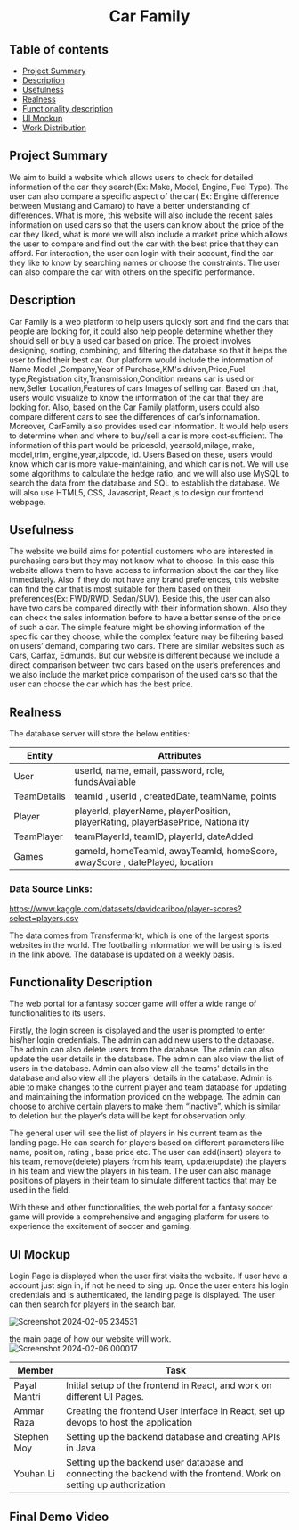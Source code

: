 <h1 align="center">Car Family </h1>

## Table of contents

- [Project Summary](#project-summary)
- [Description](#description)
- [Usefulness](#usefulness)
- [Realness](#realness)
- [Functionality description](#functionality-description)
- [UI Mockup](#ui-mockup)
- [Work Distribution](#work-distribution)
## Project Summary
We aim to build a website which allows users to check for detailed information of the car they search(Ex: Make, Model, Engine, Fuel Type). The user can also compare a specific aspect of the car( Ex: Engine difference between Mustang and Camaro)  to have a better understanding of differences. What is more, this website will also include the recent sales information on used cars so that the users can know about the price of the car they liked, what is more we will also include a market price which allows the user to compare and find out the car with the best price that they can afford. For interaction, the user can login with their account, find the car they like to know by searching names or choose the constraints. The user can also compare the car with others on the specific performance.
## Description
Car Family is a web platform to help users quickly sort and find the cars that people are looking for, it could also help people determine whether they should sell or buy a used car based on price. The project involves designing, sorting, combining, and filtering the database so that it helps the user to find their best car. Our platform would include the information of Name Model ,Company,Year of Purchase,KM's driven,Price,Fuel type,Registration city,Transmission,Condition means car is used or new,Seller Location,Features of cars Images of selling car.  Based on that, users would visualize to know the information of the car that they are looking for. Also, based on the Car Family platform, users could also compare different cars to see the differences of car’s infornamation. Moreover, CarFamily also provides used car information. It would help users to determine when and where to buy/sell a car is more cost-sufficient. The information of this part would be pricesold, yearsold,milage, make, model,trim, engine,year,zipcode, id.    Users  Based on these, users would know which car is more value-maintaining, and which car is not.   We will use some algorithms to calculate the hedge ratio, and we will also use MySQL to search the data from the database and SQL to establish the database. We will also use HTML5, CSS, Javascript, React.js to design our frontend webpage.


## Usefulness
The website we build aims for potential customers who are interested in purchasing cars but they may not know what to choose. In this case this website allows them to have access to information about the car they like immediately. Also if they do not have any brand preferences, this website can find the car that is most suitable for them based on their preferences(Ex: FWD/RWD, Sedan/SUV). Beside this, the user can also have two cars be compared directly with their information shown. Also they can check the sales information before to have a better sense of the price of such a car. The simple feature might be showing information of the specific car they choose, while the complex feature may be filtering based on users’ demand, comparing two cars. 
There are similar websites such as Cars, Carfax, Edmunds. But our website is different because we include a direct comparison between two cars based on the user’s preferences and we also include the market price comparison of the used cars so that the user can choose the car which has the best price.


## Realness
The database server will store the below entities:


|   Entity    |   Attributes                 |  
| ----------- | -----------------------------| 
| User        |    userId, name, email, password, role, fundsAvailable |
| TeamDetails | teamId , userId , createdDate, teamName, points |
| Player      |    playerId, playerName, playerPosition, playerRating, playerBasePrice, Nationality |
| TeamPlayer | teamPlayerId, teamID, playerId, dateAdded |
| Games | gameId, homeTeamId, awayTeamId, homeScore, awayScore , datePlayed, location |




### Data Source Links: <br /> 
https://www.kaggle.com/datasets/davidcariboo/player-scores?select=players.csv

The data comes from Transfermarkt, which is one of the largest sports websites in the world. The footballing information we will be using is listed in the link above. The database is updated on a weekly basis.


## Functionality Description
The web portal for a fantasy soccer game will offer a wide range of functionalities to its users.

Firstly, the login screen is displayed and the user is prompted to enter his/her login credentials. 
The admin can add new users to the database. The admin can also delete users from the database. The admin can also update the user details in the database. The admin can also view the list of users in the database. Admin can also view all the teams' details in the database and also view all the players' details in the database. Admin is able to make changes to the current player and team database for updating and maintaining the information provided on the webpage. The admin can choose to archive certain players to make them “inactive”, which is similar to deletion but the player’s data will be kept for observation only.

The general user will see the list of players in his current team as the landing page. He can search for players based on different parameters like name, position, rating , base price etc. The user can add(insert) players to his team, remove(delete) players from his team, update(update) the players in his team and view the players in his team. The user can also manage positions of players in their team to simulate different tactics that may be used in the field. 

With these and other functionalities, the web portal for a fantasy soccer game will provide a comprehensive and engaging platform for users to experience the excitement of soccer and gaming.

## UI Mockup

Login Page is displayed when the user first visits the website. If user have a account just sign in, if not he need to sing up.
Once the user enters his login credentials and is authenticated, the landing page is displayed. The user can then search for players  in the search bar. 

![Screenshot 2024-02-05 234531](https://github.com/cs411-alawini/sp24-cs411-team088-Chaseb/assets/90883274/fe0e6ce3-490a-401b-881e-43e7a440e4c4)

the main page of how our website will work.
![Screenshot 2024-02-06 000017](https://github.com/cs411-alawini/sp24-cs411-team088-Chaseb/assets/90883274/d5d68268-119d-4839-90d2-94fa713dbf9d)



| Member | Task |
| --- | --- |
| Payal Mantri | Initial setup of the frontend in React, and work on different UI Pages. |
| Ammar Raza | Creating the frontend User Interface in React, set up devops to host the application|
| Stephen Moy | Setting up the backend database and creating APIs in Java |
| Youhan Li | Setting up the backend user database and connecting the backend with the frontend. Work on setting up authorization |


 ## Final Demo Video


</br>
